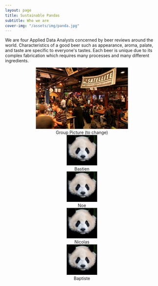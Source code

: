```yaml
---
layout: page
title: Sustainable Pandas
subtitle: Who we are
cover-img: "/assets/img/panda.jpg"
---
```


We are four Applied Data Analysts concerned by beer reviews around the world. Characteristics of a good beer such as appearance, aroma, palate, and taste are specific to everyone's tastes. Each beer is unique due to its complex fabrication which requires many processes and many different ingredients. 

<div style="align: center; text-align:center;">
  <img src="/assets/img/sat.jpg" width="60%" height="60%"/>
  <div class="caption">Group Picture (to change)</div>
</div>

<div class="container" style="align: center; text-align:center">
  <div class="column">
    <img src="/assets/img/bastien.jpg" style="max-width: 100px; max-height:100px" class="portrait">
    <div class="caption">Bastien</div>
  </div>
  <div class"column">
    <img src="/assets/img/noe.jpg" style="max-width: 100px; max-height:100px" class="portrait">
    <div class="caption">Noe</div>
  </div>       
  <div class"column">
    <img src="/assets/img/nicolas.jpg" style="max-width: 100px; max-height:100px" class="portrait">
    <div class="caption">Nicolas</div>
  </div>      
  <div class"column">
    <img src="/assets/img/baptiste.jpg" style="max-width: 100px; max-height:100px" class="portrait">
    <div class="caption">Baptiste</div>
  </div>
</div>

